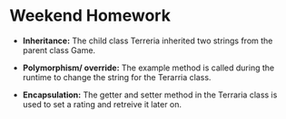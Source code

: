 # Weekend Homework

* **Inheritance:** The child class Terreria inherited two strings from the parent class Game.

* **Polymorphism/ override:** The example method is called during the runtime to change the string for the Terarria class.

* **Encapsulation:** The getter and setter method in the Terraria class is used to set a rating and retreive it later on.